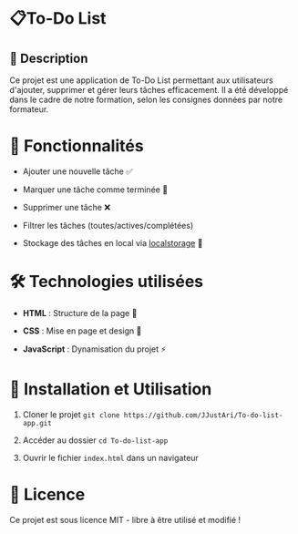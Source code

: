 # 📋To-Do List

## 📝 Description
Ce projet est une application de To-Do List permettant aux utilisateurs d'ajouter, supprimer et gérer leurs tâches efficacement. Il a été développé dans le cadre de notre formation, selon les consignes données par notre formateur.


# 🚀 Fonctionnalités

- Ajouter une nouvelle tâche ✅

- Marquer une tâche comme terminée 🎯

- Supprimer une tâche ❌

- Filtrer les tâches (toutes/actives/complétées)

- Stockage des tâches en local via [localstorage](https://developer.mozilla.org/en-US/docs/Web/API/Window/localStorage) 💾

# 🛠️ Technologies utilisées

- **HTML** : Structure de la page 📄

- **CSS** : Mise en page et design 🎨

- **JavaScript** : Dynamisation du projet ⚡

# 📂 Installation et Utilisation

1. Cloner le projet
``` git clone https://github.com/JJustAri/To-do-list-app.git ```

2. Accéder au dossier
` cd To-do-list-app `

3. Ouvrir le fichier `index.html` dans un navigateur

# 📜 Licence

Ce projet est sous licence MIT - libre à être utilisé et modifié !
